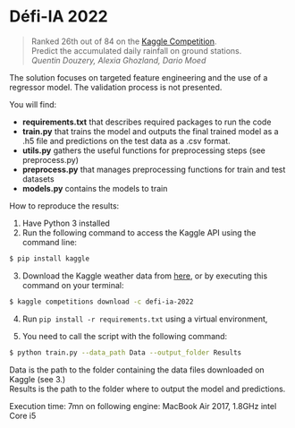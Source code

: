 # Défi-IA 2022
> Ranked 26th out of 84 on the [Kaggle Competition](https://www.kaggle.com/c/defi-ia-2022/overview).<br />
> Predict the accumulated daily rainfall on ground stations. <br />
*Quentin Douzery, Alexia Ghozland, Dario Moed*  


The solution focuses on targeted feature engineering and the use of a regressor model. 
The validation process is not presented.

You will find: 
* **requirements.txt** that describes required packages to run the code
* **train.py** that trains the model and outputs the final trained model as a .h5 file and predictions on the test data as a .csv format.
* **utils.py** gathers the useful functions for preprocessing steps (see preprocess.py)
* **preprocess.py** that manages preprocessing functions for train and test datasets
* **models.py** contains the models to train

How to reproduce the results:
1. Have Python 3 installed
2. Run the following command to access the Kaggle API using the command line: 
 ```sh
$ pip install kaggle
```
3. Download the Kaggle weather data from [here](https://www.kaggle.com/c/defi-ia-2022/data), or by executing this command on your terminal: 
 ```sh
$ kaggle competitions download -c defi-ia-2022
```
4. Run `pip install -r requirements.txt` using a virtual environment,

5. You need to call the script with the following command: 
```sh
$ python train.py --data_path Data --output_folder Results
```
Data is the path to the folder containing the data files downloaded on Kaggle (see 3.) <br />
Results is the path to the folder where to output the model and predictions. <br/>

Execution time: 7mn on following engine: MacBook Air 2017, 1.8GHz intel Core i5 <br/>
